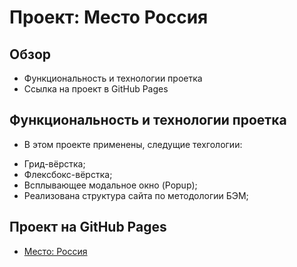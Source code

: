 # Проект: Место Россия

## Обзор

* Функциональность и технологии проетка
* Ссылка на проект в GitHub Pages


## Функциональность и технологии проетка

* В этом проекте применены, следущие техгологии:
+ Грид-вёрстка;
+ Флексбокс-вёрстка;
+ Всплывающее модальное окно (Popup);
+ Реализована структура сайта по методологии БЭМ;

## Проект на GitHub Pages

* [Место: Россия](https://evgeniihvatov.github.io/mesto/)
